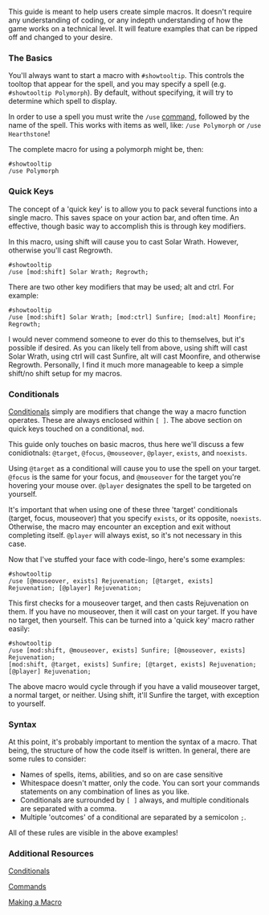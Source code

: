 This guide is meant to help users create simple macros. It doesn't require any understanding of coding, or any indepth understanding of how the game works on a technical level. It will feature examples that can be ripped off and changed to your desire.

### The Basics
You'll always want to start a macro with ```#showtooltip```. This controls the tooltop that appear for the spell, and you may specify a spell (e.g. ```#showtooltip Polymorph```). By default, without specifying, it will try to determine which spell to display.

In order to use a spell you must write the ```/use``` [command](https://wow.gamepedia.com/g00/3_c-7x78px78.hbnfqfejb.dpn_/c-7NPSFQIFVT0x24iuuqtx3ax2fx2fx78px78.hbnfqfejb.dpnx2fNbdsp_dpnnboet_$/$?i10c.ua=1&i10c.dv=11), followed by the name of the spell. This works with items as well, like:
```/use Polymorph``` or ```/use Hearthstone```!

The complete macro for using a polymorph might be, then:
```
#showtooltip
/use Polymorph
```


### Quick Keys

The concept of a 'quick key' is to allow you to pack several functions into a single macro. This saves space on your action bar, and often time. An effective, though basic way to accomplish this is through key modifiers.

In this macro, using shift will cause you to cast Solar Wrath. However, otherwise you'll cast Regrowth.
```
#showtooltip
/use [mod:shift] Solar Wrath; Regrowth;
```

There are two other key modifiers that may be used; alt and ctrl. For example:
```
#showtooltip
/use [mod:shift] Solar Wrath; [mod:ctrl] Sunfire; [mod:alt] Moonfire; Regrowth;
```

I would never commend someone to ever do this to themselves, but it's possible if desired. As you can likely tell from above, using shift will cast Solar Wrath, using ctrl will cast Sunfire, alt will cast Moonfire, and otherwise Regrowth. Personally, I find it much more manageable to keep a simple shift/no shift setup for my macros.

### Conditionals
[Conditionals](https://wow.gamepedia.com/Macro_conditionals) simply are modifiers that change the way a macro function operates. These are always enclosed within ```[ ]```. The above section on quick keys touched on a conditional, ```mod```.

This guide only touches on basic macros, thus here we'll discuss a few conidiotnals: ```@target```, ```@focus```, ```@mouseover```, ```@player```, ```exists```, and ```noexists```.

Using ```@target``` as a conditional will cause you to use the spell on your target. ```@focus``` is the same for your focus, and ```@mouseover``` for the target you're hovering your mouse over. ```@player``` designates the spell to be targeted on yourself.

It's important that when using one of these three 'target' conditionals (target, focus, mouseover) that you specify ```exists```, or its opposite, ```noexists```. Otherwise, the macro may encounter an exception and exit without completing itself. ```@player``` will always exist, so it's not necessary in this case.

Now that I've stuffed your face with code-lingo, here's some examples:
```
#showtooltip
/use [@mouseover, exists] Rejuvenation; [@target, exists] Rejuvenation; [@player] Rejuvenation;
```
This first checks for a mouseover target, and then casts Rejuvenation on them. If you have no mouseover, then it will cast on your  target. If you have no target, then yourself. This can be turned into a 'quick key' macro rather easily:
```
#showtooltip
/use [mod:shift, @mouseover, exists] Sunfire; [@mouseover, exists] Rejuvenation; 
[mod:shift, @target, exists] Sunfire; [@target, exists] Rejuvenation; 
[@player] Rejuvenation;
```
The above macro would cycle through if you have a valid mouseover target, a normal target, or neither. Using shift, it'll Sunfire the target, with exception to yourself.

### Syntax
At this point, it's probably important to mention the syntax of a macro. That being, the structure of how the code itself is written. In general, there are some rules to consider:
* Names of spells, items, abilities, and so on are case sensitive
* Whitespace doesn't matter, only the code. You can sort your commands statements on any combination of lines as you like.
* Conditionals are surrounded by ```[ ]``` always, and multiple conditionals are separated with a comma.
* Multiple 'outcomes' of a conditional are separated by a semicolon ```;```. 

All of these rules are visible in the above examples!

### Additional Resources
[Conditionals](https://wow.gamepedia.com/Macro_conditionals)

[Commands](https://wow.gamepedia.com/g00/3_c-7x78px78.hbnfqfejb.dpn_/c-7NPSFQIFVT0x24iuuqtx3ax2fx2fx78px78.hbnfqfejb.dpnx2fNbdsp_dpnnboet_$/$?i10c.ua=1&i10c.dv=11)

[Making a Macro](https://wow.gamepedia.com/Making_a_macro)
